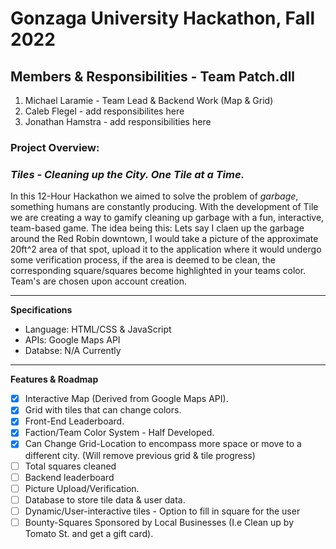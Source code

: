# Gonzaga University Hackathon, Fall 2022

## Members & Responsibilities - Team Patch.dll ##
1. Michael Laramie - Team Lead & Backend Work (Map & Grid)
2. Caleb Flegel - add responsibilites here
3. Jonathan Hamstra - add responsibilities here

### Project Overview: ###
### *Tiles - Cleaning up the City. One Tile at a Time.* ###

In this 12-Hour Hackathon we aimed to solve the problem of _garbage_, something humans are constantly producing. With the development of Tile we are creating a way to gamify cleaning up garbage with a fun, interactive, team-based game. The idea being this: Lets say I claen up the garbage around the Red Robin downtown, I would take a picture of the approximate 20ft^2 area of that spot, upload it to the application where it would undergo some verification process, if the area is deemed to be clean, the corresponding square/squares become highlighted in your teams color. Team's are chosen upon account creation.

---
**Specifications**
 - Language: HTML/CSS & JavaScript
 - APIs: Google Maps API
 - Databse: N/A Currently
---

**Features & Roadmap**
- [x] Interactive Map (Derived from Google Maps API).
- [x] Grid with tiles that can change colors.
- [x] Front-End Leaderboard.
- [X] Faction/Team Color System - Half Developed.
- [X] Can Change Grid-Location to encompass more space or move to a different city. (Will remove previous grid & tile progress)
- [ ] Total squares cleaned
- [ ] Backend leaderboard
- [ ] Picture Upload/Verification.
- [ ] Database to store tile data & user data.
- [ ] Dynamic/User-interactive tiles - Option to fill in square for the user
- [ ] Bounty-Squares Sponsored by Local Businesses (I.e Clean up by Tomato St. and get a gift card).
